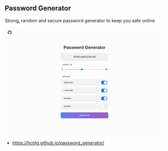## Password Generator

Strong, random and secure password generator to keep you safe online

![preview](preview.png)

+ https://hctilg.github.io/password_generator/